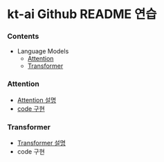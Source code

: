 # kt-ai Github README 연습

### Contents
* Language Models
    * [Attention](#attention)
    * [Transformer](#Transformer)

### Attention

* [Attention 설명](https://sj-star.tistory.com/)
* [code 구현](https://github.com/sejin-k/AI-Study/blob/master/4.NLP/Attention.ipynb)

### Transformer
* [Transformer 설명](https://sj-star.tistory.com/)
* code 구현